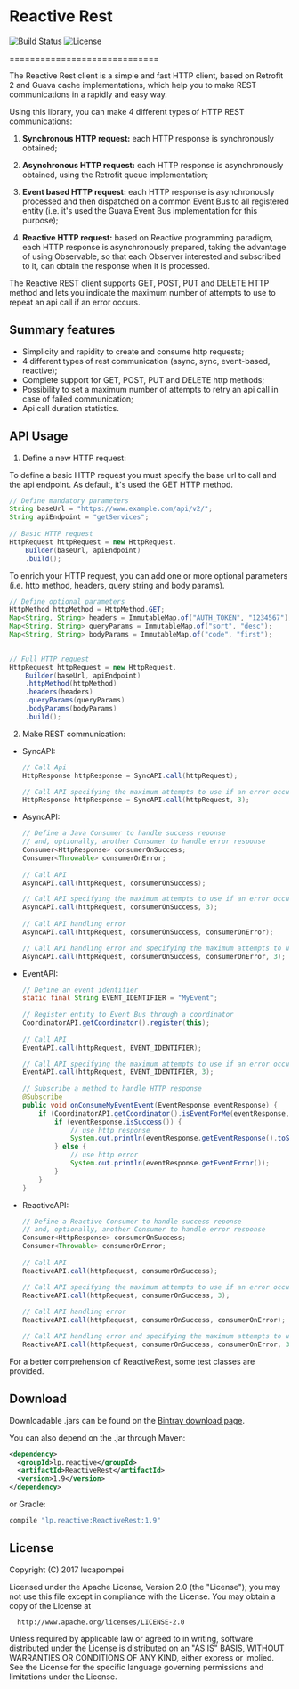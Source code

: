 # Reactive Rest

[![Build Status](https://travis-ci.org/lucapompei/ReactiveRest.svg?branch=master)](https://travis-ci.org/lucapompei/ReactiveRest) [![License](https://img.shields.io/badge/License-Apache%202.0-blue.svg)](https://opensource.org/licenses/Apache-2.0)

=============================

The Reactive Rest client is a simple and fast HTTP client, based on Retrofit 2 and Guava cache implementations, which help you to make REST communications in a rapidly and easy way.

Using this library, you can make 4 different types of HTTP REST communications:

1) <strong>Synchronous HTTP request:</strong> each HTTP response is synchronously obtained;
    
2) <strong>Asynchronous HTTP request:</strong> each HTTP response is asynchronously obtained, using the Retrofit queue implementation;
    
3) <strong>Event based HTTP request:</strong> each HTTP response is asynchronously processed and then dispatched on a common Event Bus to all registered entity (i.e. it's used the Guava Event Bus implementation for this purpose); 
    
4) <strong>Reactive HTTP request:</strong> based on Reactive programming paradigm, each HTTP response is asynchronously prepared, taking the advantage of using Observable, so that each Observer interested and subscribed to it, can obtain the response when it is processed.

The Reactive REST client supports GET, POST, PUT and DELETE HTTP method and lets you indicate the maximum number of attempts to use to repeat an api call if an error occurs.


Summary features
--------


- Simplicity and rapidity to create and consume http requests;
- 4 different types of rest communication (async, sync, event-based, reactive);
- Complete support for GET, POST, PUT and DELETE http methods;
- Possibility to set a maximum number of attempts to retry an api call in case of failed communication;
- Api call duration statistics.


API Usage
--------


1) Define a new HTTP request:

To define a basic HTTP request you must specify the base url to call and the api endpoint. As default, it's used the GET HTTP method.
    
```java
// Define mandatory parameters
String baseUrl = "https://www.example.com/api/v2/";
String apiEndpoint = "getServices";
    
// Basic HTTP request
HttpRequest httpRequest = new HttpRequest.
    Builder(baseUrl, apiEndpoint)
    .build();
```
    
To enrich your HTTP request, you can add one or more optional parameters (i.e. http method, headers, query string and body params).

```java
// Define optional parameters
HttpMethod httpMethod = HttpMethod.GET;
Map<String, String> headers = ImmutableMap.of("AUTH_TOKEN", "1234567");
Map<String, String> queryParams = ImmutableMap.of("sort", "desc");
Map<String, String> bodyParams = ImmutableMap.of("code", "first");

    
// Full HTTP request
HttpRequest httpRequest = new HttpRequest.
    Builder(baseUrl, apiEndpoint)
    .httpMethod(httpMethod)
    .headers(headers)
    .queryParams(queryParams)
    .bodyParams(bodyParams)
    .build();
```
 
2) Make REST communication:

- SyncAPI:

    ```java
    // Call Api
    HttpResponse httpResponse = SyncAPI.call(httpRequest);
    
    // Call API specifying the maximum attempts to use if an error occurs
    HttpResponse httpResponse = SyncAPI.call(httpRequest, 3);
    ```

- AsyncAPI:

    ```java
    // Define a Java Consumer to handle success reponse 
    // and, optionally, another Consumer to handle error response
    Consumer<HttpResponse> consumerOnSuccess;
    Consumer<Throwable> consumerOnError;
        
    // Call API
    AsyncAPI.call(httpRequest, consumerOnSuccess);
    
    // Call API specifying the maximum attempts to use if an error occurs
    AsyncAPI.call(httpRequest, consumerOnSuccess, 3);    
        
    // Call API handling error
    AsyncAPI.call(httpRequest, consumerOnSuccess, consumerOnError);
    
    // Call API handling error and specifying the maximum attempts to use if an error occurs
    AsyncAPI.call(httpRequest, consumerOnSuccess, consumerOnError, 3);
    ```

- EventAPI:

    ```java
    // Define an event identifier
    static final String EVENT_IDENTIFIER = "MyEvent";
        
    // Register entity to Event Bus through a coordinator
    CoordinatorAPI.getCoordinator().register(this);
        
    // Call API
    EventAPI.call(httpRequest, EVENT_IDENTIFIER);
    
    // Call API specifying the maximum attempts to use if an error occurs
    EventAPI.call(httpRequest, EVENT_IDENTIFIER, 3);
            
    // Subscribe a method to handle HTTP response
    @Subscribe
    public void onConsumeMyEventEvent(EventResponse eventResponse) {
        if (CoordinatorAPI.getCoordinator().isEventForMe(eventResponse, EVENT_IDENTIFIER)) {
            if (eventResponse.isSuccess()) {
                // use http response
                System.out.println(eventResponse.getEventResponse().toString());
            } else {
                // use http error
                System.out.println(eventResponse.getEventError());
            }
        }
    }
    ```

- ReactiveAPI:

    ```java
    // Define a Reactive Consumer to handle success reponse 
    // and, optionally, another Consumer to handle error response
    Consumer<HttpResponse> consumerOnSuccess;
    Consumer<Throwable> consumerOnError;
        
    // Call API
    ReactiveAPI.call(httpRequest, consumerOnSuccess);
    
    // Call API specifying the maximum attempts to use if an error occurs
    ReactiveAPI.call(httpRequest, consumerOnSuccess, 3);
        
    // Call API handling error
    ReactiveAPI.call(httpRequest, consumerOnSuccess, consumerOnError);
    
    // Call API handling error and specifying the maximum attempts to use if an error occurs
    ReactiveAPI.call(httpRequest, consumerOnSuccess, consumerOnError, 3);
    ```

For a better comprehension of ReactiveRest, some test classes are provided.

Download
--------

Downloadable .jars can be found on the [Bintray download page][binary].

You can also depend on the .jar through Maven:

```xml
<dependency>
  <groupId>lp.reactive</groupId>
  <artifactId>ReactiveRest</artifactId>
  <version>1.9</version>
</dependency>
```

or Gradle:

```groovy
compile "lp.reactive:ReactiveRest:1.9"
```


License
-------

  Copyright (C) 2017 lucapompei
 
  Licensed under the Apache License, Version 2.0 (the "License");
  you may not use this file except in compliance with the License.
  You may obtain a copy of the License at
 
      http://www.apache.org/licenses/LICENSE-2.0
 
  Unless required by applicable law or agreed to in writing, software
  distributed under the License is distributed on an "AS IS" BASIS,
  WITHOUT WARRANTIES OR CONDITIONS OF ANY KIND, either express or implied.
  See the License for the specific language governing permissions and
  limitations under the License.

 [binary]: https://dl.bintray.com/lucapompei/maven/lp/reactive/ReactiveRest/
